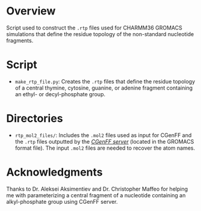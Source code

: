 
# Overview 

Script used to construct the `.rtp` files used for CHARMM36 GROMACS simulations that define the residue topology of the non-standard nucleotide fragments.

# Script

* `make_rtp_file.py`: Creates the `.rtp` files that define the residue topology of a central thymine, cytosine, guanine, or adenine fragment containing an ethyl- or decyl-phosphate group.

# Directories

* `rtp_mol2_files/`: Includes the `.mol2` files used as input for CGenFF and the `.rtp` files outputted by the <cite>[CGenFF server][1]</cite> (located in the GROMACS format file). The input `.mol2` files are needed to recover the atom names.

# Acknowledgments

Thanks to Dr. Aleksei Aksimentiev and Dr. Christopher Maffeo for helping me with parameterizing a central fragment of a nucleotide containing an alkyl-phosphate group using CGenFF server.

[1]: https://doi.org/10.1002/jcc.21367
